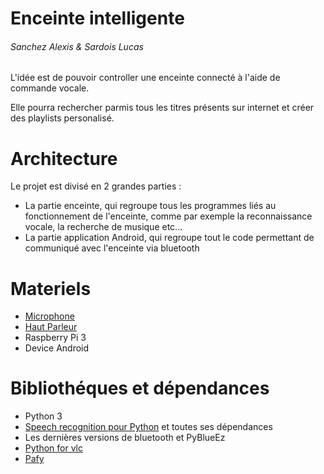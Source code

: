 Enceinte intelligente
======
###### Sanchez Alexis & Sardois Lucas

L'idée est de pouvoir controller une enceinte connecté à l'aide de commande vocale.

Elle pourra rechercher parmis tous les titres présents sur internet et créer des playlists personalisé.

Architecture
======
Le projet est divisé en 2 grandes parties :

* La partie enceinte, qui regroupe tous les programmes liés au fonctionnement de l'enceinte, comme par exemple la reconnaissance vocale, la recherche de musique etc...
* La partie application Android, qui regroupe tout le code permettant de communiqué avec l'enceinte via bluetooth

Materiels
======
* [Microphone](https://www.amazon.fr/SunFounder-Microphone-Raspberry-Recognition-Software/dp/B01KLRBHGM)
* [Haut Parleur](https://www.gotronic.fr/art-haut-parleur-cordon-jack-22392.htm)
* Raspberry Pi 3
* Device Android

Bibliothéques et dépendances
======
* Python 3
* [Speech recognition pour Python][1] et toutes ses dépendances
* Les dernières versions de bluetooth et PyBlueEz
* [Python for vlc][2]
* [Pafy][3]

[1]: https://pypi.python.org/pypi/SpeechRecognition/
[2]: https://pypi.python.org/pypi/python-vlc/2.2.6100
[3]: https://pypi.python.org/pypi/pafy
